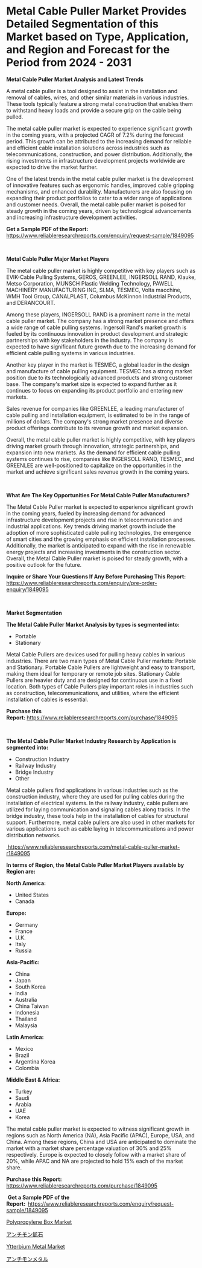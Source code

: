 <p><h1>Metal Cable Puller Market Provides Detailed Segmentation of this Market based on Type, Application, and Region and Forecast for the Period from 2024 - 2031</h1></p><p><strong>Metal Cable Puller Market Analysis and Latest Trends</strong></p>
<p><p>A metal cable puller is a tool designed to assist in the installation and removal of cables, wires, and other similar materials in various industries. These tools typically feature a strong metal construction that enables them to withstand heavy loads and provide a secure grip on the cable being pulled.</p><p>The metal cable puller market is expected to experience significant growth in the coming years, with a projected CAGR of 7.2% during the forecast period. This growth can be attributed to the increasing demand for reliable and efficient cable installation solutions across industries such as telecommunications, construction, and power distribution. Additionally, the rising investments in infrastructure development projects worldwide are expected to drive the market further.</p><p>One of the latest trends in the metal cable puller market is the development of innovative features such as ergonomic handles, improved cable gripping mechanisms, and enhanced durability. Manufacturers are also focusing on expanding their product portfolios to cater to a wider range of applications and customer needs. Overall, the metal cable puller market is poised for steady growth in the coming years, driven by technological advancements and increasing infrastructure development activities.</p></p>
<p><strong>Get a Sample PDF of the Report:&nbsp;</strong> <a href="https://www.reliableresearchreports.com/enquiry/request-sample/1849095">https://www.reliableresearchreports.com/enquiry/request-sample/1849095</a></p>
<p>&nbsp;</p>
<p><strong>Metal Cable Puller Major Market Players</strong></p>
<p><p>The metal cable puller market is highly competitive with key players such as EVIK-Cable Pulling Systems, GEROS, GREENLEE, INGERSOLL RAND, Klauke, Metso Corporation, MUNSCH Plastic Welding Technology, PAWELL MACHINERY MANUFACTURING INC, SI.MA, TESMEC, Volta macchine, WMH Tool Group, CANALPLAST, Columbus McKinnon Industrial Products, and DERANCOURT.</p><p>Among these players, INGERSOLL RAND is a prominent name in the metal cable puller market. The company has a strong market presence and offers a wide range of cable pulling systems. Ingersoll Rand's market growth is fueled by its continuous innovation in product development and strategic partnerships with key stakeholders in the industry. The company is expected to have significant future growth due to the increasing demand for efficient cable pulling systems in various industries.</p><p>Another key player in the market is TESMEC, a global leader in the design and manufacture of cable pulling equipment. TESMEC has a strong market position due to its technologically advanced products and strong customer base. The company's market size is expected to expand further as it continues to focus on expanding its product portfolio and entering new markets.</p><p>Sales revenue for companies like GREENLEE, a leading manufacturer of cable pulling and installation equipment, is estimated to be in the range of millions of dollars. The company's strong market presence and diverse product offerings contribute to its revenue growth and market expansion.</p><p>Overall, the metal cable puller market is highly competitive, with key players driving market growth through innovation, strategic partnerships, and expansion into new markets. As the demand for efficient cable pulling systems continues to rise, companies like INGERSOLL RAND, TESMEC, and GREENLEE are well-positioned to capitalize on the opportunities in the market and achieve significant sales revenue growth in the coming years.</p></p>
<p>&nbsp;</p>
<p><strong>What Are The Key Opportunities For Metal Cable Puller Manufacturers?</strong></p>
<p><p>The Metal Cable Puller market is expected to experience significant growth in the coming years, fueled by increasing demand for advanced infrastructure development projects and rise in telecommunication and industrial applications. Key trends driving market growth include the adoption of more sophisticated cable pulling technologies, the emergence of smart cities and the growing emphasis on efficient installation processes. Additionally, the market is anticipated to expand with the rise in renewable energy projects and increasing investments in the construction sector. Overall, the Metal Cable Puller market is poised for steady growth, with a positive outlook for the future.</p></p>
<p><strong>Inquire or Share Your Questions If Any Before Purchasing This Report:</strong> <a href="https://www.reliableresearchreports.com/enquiry/pre-order-enquiry/1849095">https://www.reliableresearchreports.com/enquiry/pre-order-enquiry/1849095</a></p>
<p>&nbsp;</p>
<p><strong>Market Segmentation</strong></p>
<p><strong>The Metal Cable Puller Market Analysis by types is segmented into:</strong></p>
<p><ul><li>Portable</li><li>Stationary</li></ul></p>
<p><p>Metal Cable Pullers are devices used for pulling heavy cables in various industries. There are two main types of Metal Cable Puller markets: Portable and Stationary. Portable Cable Pullers are lightweight and easy to transport, making them ideal for temporary or remote job sites. Stationary Cable Pullers are heavier duty and are designed for continuous use in a fixed location. Both types of Cable Pullers play important roles in industries such as construction, telecommunications, and utilities, where the efficient installation of cables is essential.</p></p>
<p><strong>Purchase this Report:&nbsp;</strong><a href="https://www.reliableresearchreports.com/purchase/1849095">https://www.reliableresearchreports.com/purchase/1849095</a></p>
<p>&nbsp;</p>
<p><strong>The Metal Cable Puller Market Industry Research by Application is segmented into:</strong></p>
<p><ul><li>Construction Industry</li><li>Railway Industry</li><li>Bridge Industry</li><li>Other</li></ul></p>
<p><p>Metal cable pullers find applications in various industries such as the construction industry, where they are used for pulling cables during the installation of electrical systems. In the railway industry, cable pullers are utilized for laying communication and signaling cables along tracks. In the bridge industry, these tools help in the installation of cables for structural support. Furthermore, metal cable pullers are also used in other markets for various applications such as cable laying in telecommunications and power distribution networks.</p></p>
<p><a href="https://www.reliableresearchreports.com/metal-cable-puller-market-r1849095">&nbsp;https://www.reliableresearchreports.com/metal-cable-puller-market-r1849095</a></p>
<p><strong>In terms of Region, the Metal Cable Puller Market Players available by Region are:</strong></p>
<p>
    <p> <strong> North America: </strong>
        <ul>
            <li>United States</li>
            <li>Canada</li>
        </ul>
        </p> 
    <p> <strong> Europe: </strong>
        <ul>
            <li>Germany</li>
            <li>France</li>
            <li>U.K.</li>
            <li>Italy</li>
            <li>Russia</li>
        </ul>
        </p> 
    <p> <strong> Asia-Pacific: </strong>
        <ul>
            <li>China</li>
            <li>Japan</li>
            <li>South Korea</li>
            <li>India</li>
            <li>Australia</li>
            <li>China Taiwan</li>
            <li>Indonesia</li>
            <li>Thailand</li>
            <li>Malaysia</li>
        </ul>
        </p> 
    <p> <strong> Latin America: </strong>
        <ul>
            <li>Mexico</li>
            <li>Brazil</li>
            <li>Argentina Korea</li>
            <li>Colombia</li>
        </ul>
        </p> 
    <p> <strong> Middle East & Africa: </strong>
        <ul>
            <li>Turkey</li>
            <li>Saudi</li>
            <li>Arabia</li>
            <li>UAE</li>
            <li>Korea</li>
        </ul>
    </p>
    </p>
<p><p>The metal cable puller market is expected to witness significant growth in regions such as North America (NA), Asia Pacific (APAC), Europe, USA, and China. Among these regions, China and USA are anticipated to dominate the market with a market share percentage valuation of 30% and 25% respectively. Europe is expected to closely follow with a market share of 20%, while APAC and NA are projected to hold 15% each of the market share.</p></p>
<p><strong>Purchase this Report: </strong><a href="https://www.reliableresearchreports.com/purchase/1849095">https://www.reliableresearchreports.com/purchase/1849095</a></p>
<p>&nbsp;<strong>Get a Sample PDF of the Report:&nbsp;&nbsp;</strong><a href="https://www.reliableresearchreports.com/enquiry/request-sample/1849095">https://www.reliableresearchreports.com/enquiry/request-sample/1849095</a></p>
<p><strong></strong></p>
<p><p><a href="https://issuu.com/reportprime-2/docs/polypropylene-box-market-size-2030.pptx">Polypropylene Box Market</a></p><p><a href="https://github.com/moulafa/Market-Research-Report-List-1/blob/main/507974336718.md">アンチモン鉱石</a></p><p><a href="https://issuu.com/reportprime-2/docs/ytterbium-metal-market-size-2030.pptx">Ytterbium Metal Market</a></p><p><a href="https://github.com/nxboeu02965442/Market-Research-Report-List-1/blob/main/989696536717.md">アンチモンメタル</a></p></p>